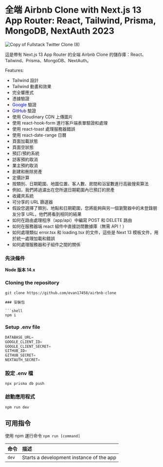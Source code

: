 # 全端 Airbnb Clone with Next.js 13 App Router: React, Tailwind, Prisma, MongoDB, NextAuth 2023

![Copy of Fullstack Twitter Clone (8)](https://user-images.githubusercontent.com/23248726/229031522-64a49ad0-66f7-4ea8-94a8-f64a0bb56736.png)

這是帶有 Next.js 13 App Router 的全端 Airbnb Clone 的儲存庫：React、Tailwind、Prisma、MongoDB、NextAuth。

Features:

- Tailwind 設計
- Tailwind 動畫和效果
- 完全響應式
- 憑據驗證
- <font color=Blue>Google</font> 驗證
- <font color=Blue>GitHub</font> 驗證
- 使用 Cloudinary CDN 上傳圖片
- 使用 react-hook-form 進行客戶端表單驗證和處理
- 使用 react-toast 處理服務器錯誤
- 使用 react-date-range 日曆
- 頁面加載狀態
- 頁面空狀態
- 預訂/預約系統
- 訪客預約取消
- 業主預約取消
- 創建和刪除房產
- 定價計算
- 按類別、日期範圍、地圖位置、客人數、房間和浴室數進行高級搜索算法
- 例如，我們將過濾出在您所選日期範圍內已預訂的房產
- 收藏夾系統
- 可分享的 URL 篩選器
- 假設您選擇了類別、地點和日期範圍，您將能夠與另一個瀏覽器中的未登錄朋友分享 URL，他們將看到相同的結果
- 如何在路由處理程序（app/api）中編寫 POST 和 DELETE 路由
- 如何在服務器端 react 組件中直接訪問數據庫（無需 API！）
- 如何處理類似 error.tsx 和 loading.tsx 的文件，這些是 Next 13 模板文件，用於統一處理加載和錯誤
- 如何處理服務器和子組件之間的關係

### 先決條件

**Node 版本 14.x**

### Cloning the repository

````shell
git clone https://github.com/evan17458/airbnb-clone

### 安裝包

```shell
npm i
````

### Setup .env file

```js
DATABASE_URL=
GOOGLE_CLIENT_ID=
GOOGLE_CLIENT_SECRET=
GITHUB_ID=
GITHUB_SECRET=
NEXTAUTH_SECRET=
```

### 設定 .env 檔

```shell
npx prisma db push

```

### 啟動應用程式

```shell
npm run dev
```

## 可用指令

使用 npm 運行命令 `npm run [command]`

| 命令  | 描述                                     |
| :---- | :--------------------------------------- |
| `dev` | Starts a development instance of the app |
